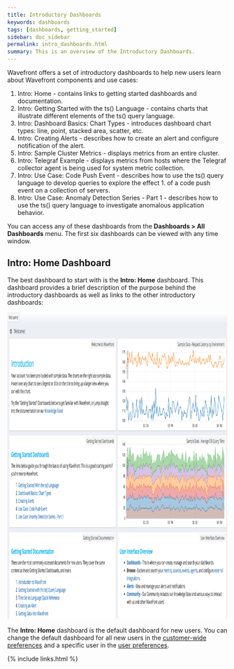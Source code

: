 ```yaml
---
title: Introductory Dashboards
keywords: dashboards
tags: [dashboards, getting_started]
sidebar: doc_sidebar
permalink: intro_dashboards.html
summary: This is an overview of the Introductory Dashboards.
---
```

Wavefront offers a set of introductory dashboards to help new users learn about Wavefront components and use cases:

1. Intro: Home - contains links to getting started dashboards and documentation.
1. Intro: Getting Started with the ts() Language - contains charts that illustrate different elements of the ts() query language.
1. Intro: Dashboard Basics: Chart Types - introduces dashboard chart types: line, point, stacked area, scatter, etc.
1. Intro: Creating Alerts - describes how to create an alert and configure notification of the alert.
1. Intro: Sample Cluster Metrics - displays metrics from an entire cluster.
1. Intro: Telegraf Example - displays metrics from hosts where the Telegraf collector agent is being used for system metric collection.
1. Intro: Use Case: Code Push Event - describes how to use the ts() query language to develop queries to explore the effect 1. of a code push event on a collection of servers.
1. Intro: Use Case: Anomaly Detection Series - Part 1 - describes how to use the ts() query language to investigate anomalous application behavior.

You can access any of these dashboards from the **Dashboards > All Dashboards** menu. The first six dashboards can be viewed with any time window.

## Intro: Home Dashboard

The best dashboard to start with is the **Intro: Home** dashboard. This dashboard provides a brief description of the purpose behind the introductory dashboards as well as links to the other introductory dashboards:

[<img src="images/intro-home.png" class="image-2 jive-image" width="1600" height="701" />](images/intro-home.png)


The **Intro: Home** dashboard is the default dashboard for new users. You can change the default dashboard for all new users in the <a href="https://community.wavefront.com/docs/DOC-1084#jive_content_id_CustomerWide_Preferences">customer-wide preferences</a> and a specific user in the <a href="https://community.wavefront.com/docs/DOC-1247">user preferences</a>.

{% include links.html %}
